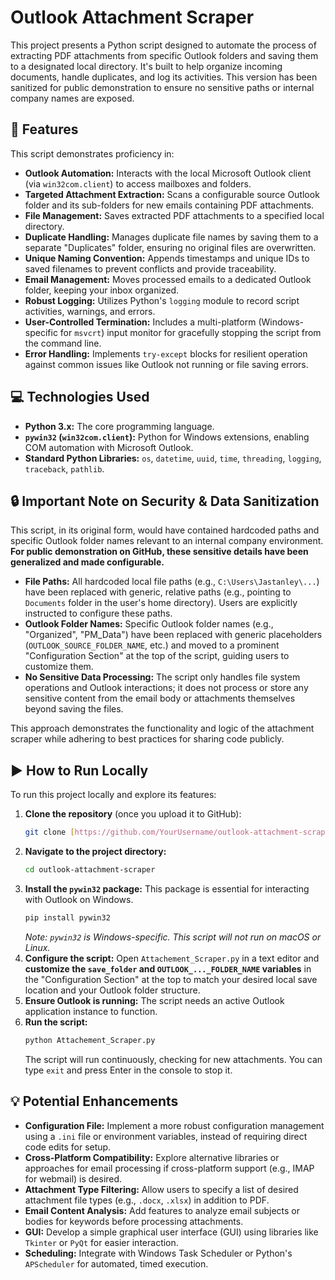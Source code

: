 # Outlook Attachment Scraper

This project presents a Python script designed to automate the process of extracting PDF attachments from specific Outlook folders and saving them to a designated local directory. It's built to help organize incoming documents, handle duplicates, and log its activities. This version has been sanitized for public demonstration to ensure no sensitive paths or internal company names are exposed.

## 🚀 Features

This script demonstrates proficiency in:

* **Outlook Automation:** Interacts with the local Microsoft Outlook client (via `win32com.client`) to access mailboxes and folders.
* **Targeted Attachment Extraction:** Scans a configurable source Outlook folder and its sub-folders for new emails containing PDF attachments.
* **File Management:** Saves extracted PDF attachments to a specified local directory.
* **Duplicate Handling:** Manages duplicate file names by saving them to a separate "Duplicates" folder, ensuring no original files are overwritten.
* **Unique Naming Convention:** Appends timestamps and unique IDs to saved filenames to prevent conflicts and provide traceability.
* **Email Management:** Moves processed emails to a dedicated Outlook folder, keeping your inbox organized.
* **Robust Logging:** Utilizes Python's `logging` module to record script activities, warnings, and errors.
* **User-Controlled Termination:** Includes a multi-platform (Windows-specific for `msvcrt`) input monitor for gracefully stopping the script from the command line.
* **Error Handling:** Implements `try-except` blocks for resilient operation against common issues like Outlook not running or file saving errors.

## 💻 Technologies Used

* **Python 3.x:** The core programming language.
* **`pywin32` (`win32com.client`):** Python for Windows extensions, enabling COM automation with Microsoft Outlook.
* **Standard Python Libraries:** `os`, `datetime`, `uuid`, `time`, `threading`, `logging`, `traceback`, `pathlib`.

## 🔒 Important Note on Security & Data Sanitization

This script, in its original form, would have contained hardcoded paths and specific Outlook folder names relevant to an internal company environment. **For public demonstration on GitHub, these sensitive details have been generalized and made configurable.**

* **File Paths:** All hardcoded local file paths (e.g., `C:\Users\Jastanley\...`) have been replaced with generic, relative paths (e.g., pointing to `Documents` folder in the user's home directory). Users are explicitly instructed to configure these paths.
* **Outlook Folder Names:** Specific Outlook folder names (e.g., "Organized", "PM_Data") have been replaced with generic placeholders (`OUTLOOK_SOURCE_FOLDER_NAME`, etc.) and moved to a prominent "Configuration Section" at the top of the script, guiding users to customize them.
* **No Sensitive Data Processing:** The script only handles file system operations and Outlook interactions; it does not process or store any sensitive content from the email body or attachments themselves beyond saving the files.

This approach demonstrates the functionality and logic of the attachment scraper while adhering to best practices for sharing code publicly.

## ▶️ How to Run Locally

To run this project locally and explore its features:

1.  **Clone the repository** (once you upload it to GitHub):
    ```bash
    git clone [https://github.com/YourUsername/outlook-attachment-scraper.git](https://github.com/YourUsername/outlook-attachment-scraper.git)
    ```
2.  **Navigate to the project directory:**
    ```bash
    cd outlook-attachment-scraper
    ```
3.  **Install the `pywin32` package:**
    This package is essential for interacting with Outlook on Windows.
    ```bash
    pip install pywin32
    ```
    *Note: `pywin32` is Windows-specific. This script will not run on macOS or Linux.*
4.  **Configure the script:**
    Open `Attachement_Scraper.py` in a text editor and **customize the `save_folder` and `OUTLOOK_..._FOLDER_NAME` variables** in the "Configuration Section" at the top to match your desired local save location and your Outlook folder structure.
5.  **Ensure Outlook is running:** The script needs an active Outlook application instance to function.
6.  **Run the script:**
    ```bash
    python Attachement_Scraper.py
    ```
    The script will run continuously, checking for new attachments. You can type `exit` and press Enter in the console to stop it.

## 💡 Potential Enhancements

* **Configuration File:** Implement a more robust configuration management using a `.ini` file or environment variables, instead of requiring direct code edits for setup.
* **Cross-Platform Compatibility:** Explore alternative libraries or approaches for email processing if cross-platform support (e.g., IMAP for webmail) is desired.
* **Attachment Type Filtering:** Allow users to specify a list of desired attachment file types (e.g., `.docx`, `.xlsx`) in addition to PDF.
* **Email Content Analysis:** Add features to analyze email subjects or bodies for keywords before processing attachments.
* **GUI:** Develop a simple graphical user interface (GUI) using libraries like `Tkinter` or `PyQt` for easier interaction.
* **Scheduling:** Integrate with Windows Task Scheduler or Python's `APScheduler` for automated, timed execution.
